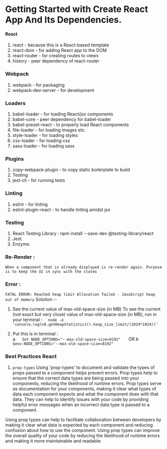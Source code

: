 # Getting Started with Create React App And Its Dependencies.

#### React

1. react - because this is a React-based template
2. react-dom - for adding React app to the DOM
3. react-router - for creating routes to views
4. history - peer dependency of react-router

### Webpack

1. webpack - for packaging
2. webpack-dev-server - for development

### Loaders

1. babel-loader - for loading React/jsx components
2. babel-core - peer dependency for babel-loader
3. babel-preset-react - to properly load React components
4. file-loader - for loading images etc.
5. style-loader - for loading styles
6. css-loader - for loading css
7. sass-loader - for loading sass

### Plugins

1. copy-webpack-plugin - to copy static boilerplate to build
2. Testing
3. jest-cli - for running tests

### Linting

1. eslint - for linting
2. eslint-plugin-react - to handle linting amidst jsx

### Testing

1. React Testing Library : npm install --save-dev @testing-library/react
2. Jest.
3. Enzyme.

### Re-Render :

`When a component that is already displayed is re-render again. Purpose is to keep the UI in sync with the states`

### Error :

`FATAL ERROR: Reached heap limit Allocation failed - JavaScript heap out of memory`
Solution :-

1. See the current value of max-old-space-size (in MB)
   To see the current (not exact but very close) value of max-old-space-size (in MB), run in your terminal :
   `   node -e 'console.log(v8.getHeapStatistics().heap_size_limit/(1024*1024))'     `

2. Put this is in terminal :  
   a. `   Set NODE_OPTIONS="--max-old-space-size=8192"    `
   OR
   b `   $env:NODE_OPTIONS="--max-old-space-size=8192"   `




### Best Practices React

1. `prop-types`
Using 'prop-types' to document and validate the types of props passed to a component helps prevent errors. Prop types help to ensure that the correct data types are being passed into your components, reducing the likelihood of runtime errors. Prop types serve as documentation for your components, making it clear what types of data each component expects and what the component does with that data. They can help to identify issues with your code by providing helpful error messages when an incorrect data type is passed to a component.

Using prop types can help to facilitate collaboration between developers by making it clear what data is expected by each component and reducing confusion about how to use the component. Using prop types can improve the overall quality of your code by reducing the likelihood of runtime errors and making it more maintainable and readable.